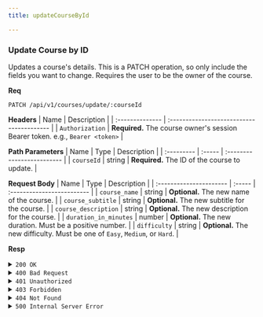 ```yaml
---
title: updateCourseById

---
```


### Update Course by ID

Updates a course's details. This is a PATCH operation, so only include the fields you want to change. Requires the user to be the owner of the course.

**Req**
```
PATCH /api/v1/courses/update/:courseId
```

**Headers**
| Name            | Description                               |
| :-------------- | :---------------------------------------- |
| `Authorization` | **Required.** The course owner's session Bearer token. e.g., `Bearer <token>` |

**Path Parameters**
| Name       | Type   | Description                |
| :--------- | :----- | :------------------------- |
| `courseId` | string | **Required.** The ID of the course to update. |

**Request Body**
| Name                    | Type   | Description                |
| :---------------------- | :----- | :------------------------- |
| `course_name`           | string | **Optional.** The new name of the course. |
| `course_subtitle`       | string | **Optional.** The new subtitle for the course. |
| `course_description`    | string | **Optional.** The new description for the course. |
| `duration_in_minutes`   | number | **Optional.** The new duration. Must be a positive number. |
| `difficulty`            | string | **Optional.** The new difficulty. Must be one of `Easy`, `Medium`, or `Hard`. |

**Resp**
<details>
<summary><code>200 OK</code></summary>

```json
{
  "code": 200,
  "message": "Course updated successfully",
  "data": {
    "course_id": "60d0fe4f5311236168a109ca"
  }
}
```
</details>

<details>
<summary><code>400 Bad Request</code></summary>
Possible `message` values:
* `"Invalid course_id format"`
* `"Course name cannot be empty..."` (and other fields)
* `"duration_in_minutes must be a positive number."`
* `"difficulty must be one of 'Easy', 'Medium', or 'Hard'."`
* `"No valid fields provided for update."`
```json
{ "code": 400, "message": "...", "data": null }
```
</details>

<details>
<summary><code>401 Unauthorized</code></summary>
```json
{ "code": 401, "message": "invalid or expired token", "data": null }
```
</details>

<details>
<summary><code>403 Forbidden</code></summary>
```json
{ "code": 403, "message": "You are not authorized to update this course", "data": null }
```
</details>

<details>
<summary><code>404 Not Found</code></summary>
Possible `message` values:
* `"Course not found"`
* `"Course not found during update operation."`
```json
{ "code": 404, "message": "...", "data": null }
```
</details>

<details>
<summary><code>500 Internal Server Error</code></summary>
```json
{ "code": 500, "message": "Internal Server Error", "data": null }
```
</details>